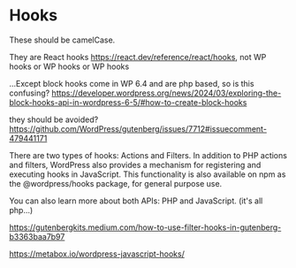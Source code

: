 # Hooks

These should be camelCase.

They are React hooks https://react.dev/reference/react/hooks, not WP hooks or WP hooks or WP hooks

...Except block hooks come in WP 6.4 and are php based, so is this confusing?
https://developer.wordpress.org/news/2024/03/exploring-the-block-hooks-api-in-wordpress-6-5/#how-to-create-block-hooks

they should be avoided? https://github.com/WordPress/gutenberg/issues/7712#issuecomment-479441171


There are two types of hooks: Actions and Filters. In addition to PHP actions and filters, WordPress also provides a mechanism for registering and executing hooks in JavaScript. This functionality is also available on npm as the @wordpress/hooks package, for general purpose use.

You can also learn more about both APIs: PHP and JavaScript. (it's all php...)

https://gutenbergkits.medium.com/how-to-use-filter-hooks-in-gutenberg-b3363baa7b97

https://metabox.io/wordpress-javascript-hooks/
